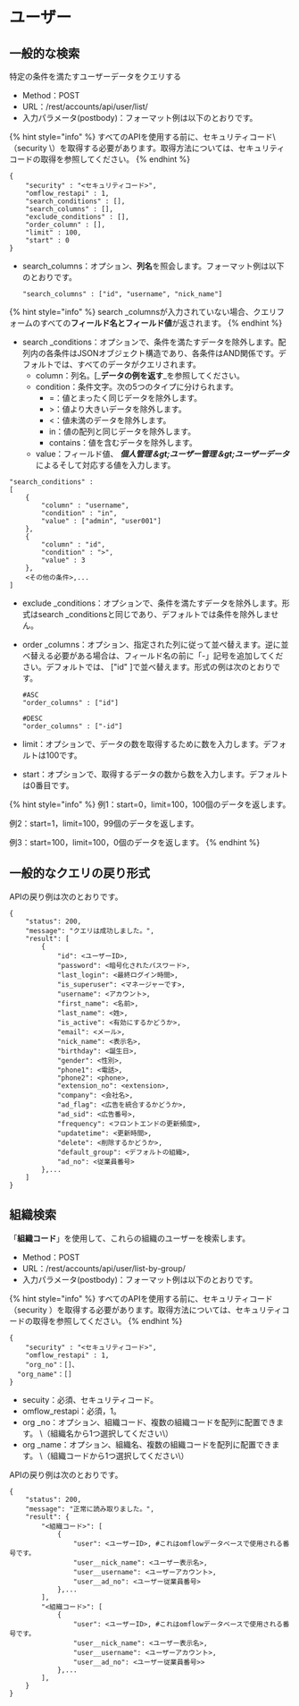 # ユーザー

## 一般的な検索

特定の条件を満たすユーザーデータをクエリする

* Method：POST
* URL：/rest/accounts/api/user/list/
* 入力パラメータ\(postbody\)：フォーマット例は以下のとおりです。

{% hint style="info" %}
すべてのAPIを使用する前に、セキュリティコード\（security \）を取得する必要があります。取得方法については、セキュリティコードの取得を参照してください。
{% endhint %}

```text
{
	"security" : "<セキュリティコード>",
	"omflow_restapi" : 1,
	"search_conditions" : [],
	"search_columns" : [],
	"exclude_conditions" : [],
	"order_column" : [],
	"limit" : 100,
	"start" : 0
}
```

* search\_columns：オプション、**列名**を照会します。フォーマット例は以下のとおりです。

  ```text
  "search_columns" : ["id", "username", "nick_name"]
  ```

{% hint style="info" %}
search  \_columnsが入力されていない場合、クエリフォームのすべての**フィールド名とフィールド値**が返されます。
{% endhint %}

* search  \_conditions：オプションで、条件を満たすデータを除外します。配列内の各条件はJSONオブジェクト構造であり、各条件はAND関係です。デフォルトでは、すべてのデータがクエリされます。
  * column：列名。\[_**データの例を返す**_を参照してください。
  * condition：条件文字。次の5つのタイプに分けられます。
    * =：値とまったく同じデータを除外します。
    * &gt;：値より大きいデータを除外します。
    * &lt;：値未満のデータを除外します。
    * in：値の配列と同じデータを除外します。
    * contains：値を含むデータを除外します。
  * value：フィールド値、 _**個人管理＆gt;ユーザー管理＆gt;ユーザーデータ**_ によるそして対応する値を入力します。

```text
"search_conditions" :
[
    {
        "column" : "username",
        "condition" : "in",
        "value" : ["admin", "user001"]
    },
    {
        "column" : "id",
        "condition" : ">",
        "value" : 3
    },
    <その他の条件>,...
]
```

* exclude  \_conditions：オプションで、条件を満たすデータを除外します。形式はsearch  \_conditionsと同じであり、デフォルトでは条件を除外しません。
* order  \_columns：オプション、指定された列に従って並べ替えます。逆に並べ替える必要がある場合は、フィールド名の前に「-」記号を追加してください。デフォルトでは、 \["id" \]で並べ替えます。形式の例は次のとおりです。

  ```text
  #ASC
  "order_columns" : ["id"]

  #DESC
  "order_columns" : ["-id"]
  ```

* limit：オプションで、データの数を取得するために数を入力します。デフォルトは100です。
* start：オプションで、取得するデータの数から数を入力します。デフォルトは0番目です。

{% hint style="info" %}
例1：start=0，limit=100，100個のデータを返します。

例2：start=1，limit=100，99個のデータを返します。

例3：start=100，limit=100，0個のデータを返します。
{% endhint %}

## 一般的なクエリの戻り形式

APIの戻り例は次のとおりです。

```text
{
    "status": 200,
    "message": "クエリは成功しました。",
    "result": [
        {
            "id": <ユーザーID>,
            "password": <暗号化されたパスワード>,
            "last_login": <最終ログイン時間>,
            "is_superuser": <マネージャーです>,
            "username": <アカウント>,
            "first_name": <名前>,
            "last_name": <姓>,
            "is_active": <有効にするかどうか>,
            "email": <メール>,
            "nick_name": <表示名>,
            "birthday": <誕生日>,
            "gender": <性別>,
            "phone1": <電話>,
            "phone2": <phone>,
            "extension_no": <extension>,
            "company": <会社名>,
            "ad_flag": <広告を統合するかどうか>,
            "ad_sid": <広告番号>,
            "frequency": <フロントエンドの更新頻度>,
            "updatetime": <更新時間>,
            "delete": <削除するかどうか>,
            "default_group": <デフォルトの組織>,
            "ad_no": <従業員番号>
        },...
    ]
}
```

## 組織検索

「**組織コード**」を使用して、これらの組織のユーザーを検索します。

* Method：POST
* URL：/rest/accounts/api/user/list-by-group/
* 入力パラメータ\(postbody\)：フォーマット例は以下のとおりです。

{% hint style="info" %}
すべてのAPIを使用する前に、セキュリティコード（security ）を取得する必要があります。取得方法については、セキュリティコードの取得を参照してください。
{% endhint %}

```text
{
	"security" : "<セキュリティコード>",
	"omflow_restapi" : 1,
	"org_no"：[]、
  "org_name"：[]
}
```

* secuity：必須、セキュリティコード。
* omflow\_restapi：必須，1。
* org  \_no：オプション、組織コード、複数の組織コードを配列に配置できます。 \（組織名から1つ選択してください\）
* org  \_name：オプション、組織名、複数の組織コードを配列に配置できます。 \（組織コードから1つ選択してください\）

APIの戻り例は次のとおりです。

```text
{
    "status": 200,
    "message": "正常に読み取りました。",
    "result": {
        "<組織コード>": [
            {
                "user": <ユーザーID>, #これはomflowデータベースで使用される番号です。
                "user__nick_name": <ユーザー表示名>,
                "user__username": <ユーザーアカウント>,
                "user__ad_no": <ユーザー従業員番号>
            },...
        ],
        "<組織コード>": [
            {
                "user": <ユーザーID>, #これはomflowデータベースで使用される番号です。
                "user__nick_name": <ユーザー表示名>,
                "user__username": <ユーザーアカウント>,
                "user__ad_no": <ユーザー従業員番号>>
            },...
        ],
    }
}
```

